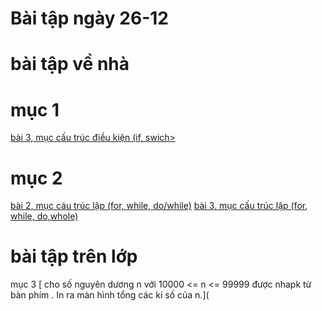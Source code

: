 # Bài tập ngày 26-12  
# bài tập về nhà
# mục 1
[bài 3, mục cấu trúc điều kiện (if, swich>](https://www.jdoodle.com/embed/v0/5G2j)
# mục 2
[ bài 2, mục cáu trúc lập (for, while, do/while)](https://www.jdoodle.com/embed/v0/5B2e)
[ bài 3, mục cấu trúc lập (for, while, do,whole)](https://www.jdoodle.com/embed/v0/5B2e)
# bài tập trên lớp
mục 3
[ cho số nguyên dương n với 10000 <= n <= 99999 được nhapk từ bàn phím . In ra màn hình tổng các kí số của n.](
